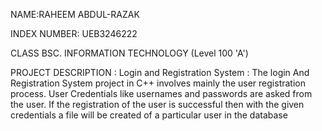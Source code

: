 NAME:RAHEEM ABDUL-RAZAK

INDEX NUMBER: UEB3246222

CLASS BSC. INFORMATION TECHNOLOGY (Level 100 'A')

PROJECT DESCRIPTION :
Login and Registration System :
The login And Registration System project in C++ involves mainly the user 
registration process. User Credentials like usernames and passwords are asked 
from the user. If the registration of the user is successful then with the given 
credentials a file will be created of a particular user in the database
